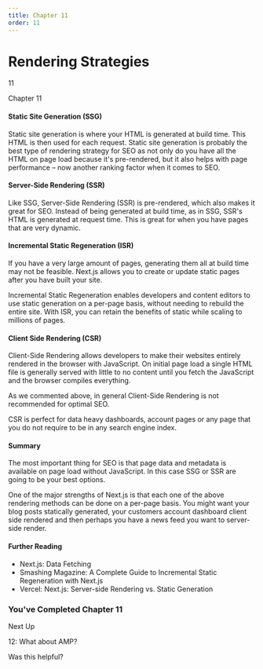 ```yaml
---
title: Chapter 11
order: 11
---
```


# Rendering Strategies

11

Chapter 11

#### Static Site Generation (SSG)

Static site generation is where your HTML is generated at build time. This HTML is then used for each request. Static site generation is probably the best type of rendering strategy for SEO as not only do you have all the HTML on page load because it's pre-rendered, but it also helps with page performance – now another ranking factor when it comes to SEO.

#### Server-Side Rendering (SSR)

Like SSG, Server-Side Rendering (SSR) is pre-rendered, which also makes it great for SEO. Instead of being generated at build time, as in SSG, SSR's HTML is generated at request time. This is great for when you have pages that are very dynamic.

#### Incremental Static Regeneration (ISR)

If you have a very large amount of pages, generating them all at build time may not be feasible. Next.js allows you to create or update static pages after you have built your site.

Incremental Static Regeneration enables developers and content editors to use static generation on a per-page basis, without needing to rebuild the entire site. With ISR, you can retain the benefits of static while scaling to millions of pages.

#### Client Side Rendering (CSR)

Client-Side Rendering allows developers to make their websites entirely rendered in the browser with JavaScript. On initial page load a single HTML file is generally served with little to no content until you fetch the JavaScript and the browser compiles everything.

As we commented above, in general Client-Side Rendering is not recommended for optimal SEO.

CSR is perfect for data heavy dashboards, account pages or any page that you do not require to be in any search engine index.

#### Summary

The most important thing for SEO is that page data and metadata is available on page load without JavaScript. In this case SSG or SSR are going to be your
best options.

One of the major strengths of Next.js is that each one of the above rendering methods can be done on a per-page basis. You might want your blog posts
statically generated, your customers account dashboard client side rendered and then perhaps you have a news feed you want to server-side render.

#### Further Reading

- Next.js: Data Fetching
- Smashing Magazine: A Complete Guide to Incremental Static Regeneration with Next.js
- Vercel: Next.js: Server-side Rendering vs. Static Generation

### You've Completed Chapter 11

Next Up

12: What about AMP?

Was this helpful?